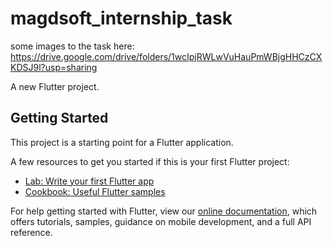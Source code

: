 # magdsoft_internship_task

some images to the task here:
https://drive.google.com/drive/folders/1wcIpjRWLwVuHauPmWBjgHHCzCXKDSJ9l?usp=sharing


A new Flutter project.

## Getting Started

This project is a starting point for a Flutter application.

A few resources to get you started if this is your first Flutter project:

- [Lab: Write your first Flutter app](https://flutter.dev/docs/get-started/codelab)
- [Cookbook: Useful Flutter samples](https://flutter.dev/docs/cookbook)

For help getting started with Flutter, view our
[online documentation](https://flutter.dev/docs), which offers tutorials,
samples, guidance on mobile development, and a full API reference.

